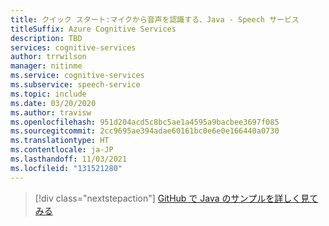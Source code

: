```yaml
---
title: クイック スタート:マイクから音声を認識する、Java - Speech サービス
titleSuffix: Azure Cognitive Services
description: TBD
services: cognitive-services
author: trrwilson
manager: nitinme
ms.service: cognitive-services
ms.subservice: speech-service
ms.topic: include
ms.date: 03/20/2020
ms.author: travisw
ms.openlocfilehash: 951d204acd5c8bc5ae1a4595a9bacbee3697f085
ms.sourcegitcommit: 2cc9695ae394adae60161bc0e6e0e166440a0730
ms.translationtype: HT
ms.contentlocale: ja-JP
ms.lasthandoff: 11/03/2021
ms.locfileid: "131521280"
---
```

> [!div class="nextstepaction"]
> [GitHub で Java のサンプルを詳しく見てみる](https://aka.ms/speech/github-java)
